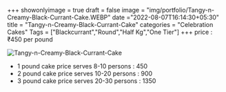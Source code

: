 +++
showonlyimage = true
draft = false
image = "img/portfolio/Tangy-n-Creamy-Black-Currant-Cake.WEBP"
date ="2022-08-07T16:14:30+05:30"
title = "Tangy-n-Creamy-Black-Currant-Cake"
categories = "Celebration Cakes"
Tags = ["Blackcurrant","Round","Half Kg","One Tier"]
+++
price : ₹450 per pound
<!--more-->
![Tangy-n-Creamy-Black-Currant-Cake](/img/portfolio/Tangy-n-Creamy-Black-Currant-Cake.WEBP)
* 1 pound cake price serves 8-10 persons : 450
* 2 pound cake price serves 10-20 persons : 900
* 3 pound cake price serves 20-30 persons : 1350
